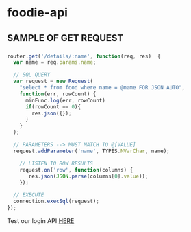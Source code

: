# foodie-api

## SAMPLE OF GET REQUEST

###
```javascript
router.get('/details/:name', function(req, res)  {
  var name = req.params.name;

  // SQL QUERY
  var request = new Request(
    "select * from food where name = @name FOR JSON AUTO",
    function(err, rowCount) {
      minFunc.log(err, rowCount)
      if(rowCount == 0){
        res.json({});
      }
    }
  );

  // PARAMETERS --> MUST MATCH TO @[VALUE]
  request.addParameter('name', TYPES.NVarChar, name);

	// LISTEN TO ROW RESULTS
	request.on('row', function(columns) {
	   res.json(JSON.parse(columns[0].value));
	});

  // EXECUTE
  connection.execSql(request);
});
```

Test our login API  [HERE](https://foodin-api.herokuapp.com/food/details/duck%20rice)
